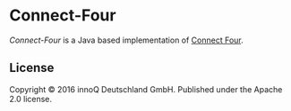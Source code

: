 # Connect-Four

_Connect-Four_ is a Java based implementation of [Connect Four][].

[Connect Four]: https://en.wikipedia.org/wiki/Connect_Four


## License

Copyright © 2016 innoQ Deutschland GmbH. Published under the Apache 2.0 license.

